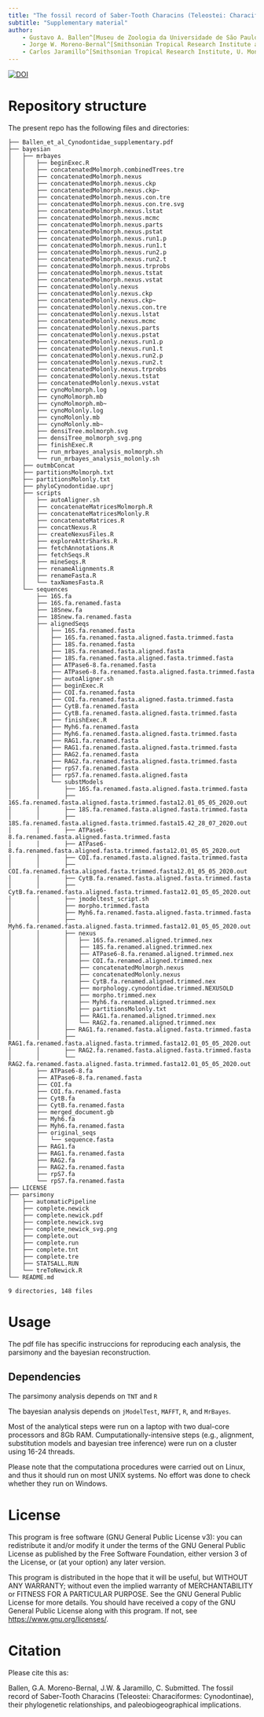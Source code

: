 ```yaml
---
title: "The fossil record of Saber-Tooth Characins (Teleostei: Characiformes: Cynodontinae), their phylogenetic relationships, and paleobiogeographical implications"
subtitle: "Supplementary material"
author: 
    - Gustavo A. Ballen^[Museu de Zoologia da Universidade de São Paulo, Smithsonian Tropical Research Institute, and Queen Mary University of London]
    - Jorge W. Moreno-Bernal^[Smithsonian Tropical Research Institute and Universidad del Norte] 
    - Carlos Jaramillo^[Smithsonian Tropical Research Institute, U. Montpellier, and University of Salamanca]
---
```


[![DOI](https://zenodo.org/badge/349142848.svg)](https://zenodo.org/badge/latestdoi/349142848)

# Repository structure 

The present repo has the following files and directories:

```
├── Ballen_et_al_Cynodontidae_supplementary.pdf
├── bayesian
│   ├── mrbayes
│   │   ├── beginExec.R
│   │   ├── concatenatedMolmorph.combinedTrees.tre
│   │   ├── concatenatedMolmorph.nexus
│   │   ├── concatenatedMolmorph.nexus.ckp
│   │   ├── concatenatedMolmorph.nexus.ckp~
│   │   ├── concatenatedMolmorph.nexus.con.tre
│   │   ├── concatenatedMolmorph.nexus.con.tre.svg
│   │   ├── concatenatedMolmorph.nexus.lstat
│   │   ├── concatenatedMolmorph.nexus.mcmc
│   │   ├── concatenatedMolmorph.nexus.parts
│   │   ├── concatenatedMolmorph.nexus.pstat
│   │   ├── concatenatedMolmorph.nexus.run1.p
│   │   ├── concatenatedMolmorph.nexus.run1.t
│   │   ├── concatenatedMolmorph.nexus.run2.p
│   │   ├── concatenatedMolmorph.nexus.run2.t
│   │   ├── concatenatedMolmorph.nexus.trprobs
│   │   ├── concatenatedMolmorph.nexus.tstat
│   │   ├── concatenatedMolmorph.nexus.vstat
│   │   ├── concatenatedMolonly.nexus
│   │   ├── concatenatedMolonly.nexus.ckp
│   │   ├── concatenatedMolonly.nexus.ckp~
│   │   ├── concatenatedMolonly.nexus.con.tre
│   │   ├── concatenatedMolonly.nexus.lstat
│   │   ├── concatenatedMolonly.nexus.mcmc
│   │   ├── concatenatedMolonly.nexus.parts
│   │   ├── concatenatedMolonly.nexus.pstat
│   │   ├── concatenatedMolonly.nexus.run1.p
│   │   ├── concatenatedMolonly.nexus.run1.t
│   │   ├── concatenatedMolonly.nexus.run2.p
│   │   ├── concatenatedMolonly.nexus.run2.t
│   │   ├── concatenatedMolonly.nexus.trprobs
│   │   ├── concatenatedMolonly.nexus.tstat
│   │   ├── concatenatedMolonly.nexus.vstat
│   │   ├── cynoMolmorph.log
│   │   ├── cynoMolmorph.mb
│   │   ├── cynoMolmorph.mb~
│   │   ├── cynoMolonly.log
│   │   ├── cynoMolonly.mb
│   │   ├── cynoMolonly.mb~
│   │   ├── densiTree.molmorph.svg
│   │   ├── densiTree_molmorph_svg.png
│   │   ├── finishExec.R
│   │   ├── run_mrbayes_analysis_molmorph.sh
│   │   └── run_mrbayes_analysis_molonly.sh
│   ├── outmbConcat
│   ├── partitionsMolmorph.txt
│   ├── partitionsMolonly.txt
│   ├── phyloCynodontidae.uprj
│   ├── scripts
│   │   ├── autoAligner.sh
│   │   ├── concatenateMatricesMolmorph.R
│   │   ├── concatenateMatricesMolonly.R
│   │   ├── concatenateMatrices.R
│   │   ├── concatNexus.R
│   │   ├── createNexusFiles.R
│   │   ├── exploreAttrSharks.R
│   │   ├── fetchAnnotations.R
│   │   ├── fetchSeqs.R
│   │   ├── mineSeqs.R
│   │   ├── renameAlignments.R
│   │   ├── renameFasta.R
│   │   └── taxNamesFasta.R
│   └── sequences
│       ├── 16S.fa
│       ├── 16S.fa.renamed.fasta
│       ├── 18Snew.fa
│       ├── 18Snew.fa.renamed.fasta
│       ├── alignedSeqs
│       │   ├── 16S.fa.renamed.fasta
│       │   ├── 16S.fa.renamed.fasta.aligned.fasta.trimmed.fasta
│       │   ├── 18S.fa.renamed.fasta
│       │   ├── 18S.fa.renamed.fasta.aligned.fasta
│       │   ├── 18S.fa.renamed.fasta.aligned.fasta.trimmed.fasta
│       │   ├── ATPase6-8.fa.renamed.fasta
│       │   ├── ATPase6-8.fa.renamed.fasta.aligned.fasta.trimmed.fasta
│       │   ├── autoAligner.sh
│       │   ├── beginExec.R
│       │   ├── COI.fa.renamed.fasta
│       │   ├── COI.fa.renamed.fasta.aligned.fasta.trimmed.fasta
│       │   ├── CytB.fa.renamed.fasta
│       │   ├── CytB.fa.renamed.fasta.aligned.fasta.trimmed.fasta
│       │   ├── finishExec.R
│       │   ├── Myh6.fa.renamed.fasta
│       │   ├── Myh6.fa.renamed.fasta.aligned.fasta.trimmed.fasta
│       │   ├── RAG1.fa.renamed.fasta
│       │   ├── RAG1.fa.renamed.fasta.aligned.fasta.trimmed.fasta
│       │   ├── RAG2.fa.renamed.fasta
│       │   ├── RAG2.fa.renamed.fasta.aligned.fasta.trimmed.fasta
│       │   ├── rpS7.fa.renamed.fasta
│       │   ├── rpS7.fa.renamed.fasta.aligned.fasta
│       │   └── substModels
│       │       ├── 16S.fa.renamed.fasta.aligned.fasta.trimmed.fasta
│       │       ├── 16S.fa.renamed.fasta.aligned.fasta.trimmed.fasta12.01_05_05_2020.out
│       │       ├── 18S.fa.renamed.fasta.aligned.fasta.trimmed.fasta
│       │       ├── 18S.fa.renamed.fasta.aligned.fasta.trimmed.fasta15.42_28_07_2020.out
│       │       ├── ATPase6-8.fa.renamed.fasta.aligned.fasta.trimmed.fasta
│       │       ├── ATPase6-8.fa.renamed.fasta.aligned.fasta.trimmed.fasta12.01_05_05_2020.out
│       │       ├── COI.fa.renamed.fasta.aligned.fasta.trimmed.fasta
│       │       ├── COI.fa.renamed.fasta.aligned.fasta.trimmed.fasta12.01_05_05_2020.out
│       │       ├── CytB.fa.renamed.fasta.aligned.fasta.trimmed.fasta
│       │       ├── CytB.fa.renamed.fasta.aligned.fasta.trimmed.fasta12.01_05_05_2020.out
│       │       ├── jmodeltest_script.sh
│       │       ├── morpho.trimmed.fasta
│       │       ├── Myh6.fa.renamed.fasta.aligned.fasta.trimmed.fasta
│       │       ├── Myh6.fa.renamed.fasta.aligned.fasta.trimmed.fasta12.01_05_05_2020.out
│       │       ├── nexus
│       │       │   ├── 16S.fa.renamed.aligned.trimmed.nex
│       │       │   ├── 18S.fa.renamed.aligned.trimmed.nex
│       │       │   ├── ATPase6-8.fa.renamed.aligned.trimmed.nex
│       │       │   ├── COI.fa.renamed.aligned.trimmed.nex
│       │       │   ├── concatenatedMolmorph.nexus
│       │       │   ├── concatenatedMolonly.nexus
│       │       │   ├── CytB.fa.renamed.aligned.trimmed.nex
│       │       │   ├── morphology.cynodontidae.trimmed.NEXUSOLD
│       │       │   ├── morpho.trimmed.nex
│       │       │   ├── Myh6.fa.renamed.aligned.trimmed.nex
│       │       │   ├── partitionsMolonly.txt
│       │       │   ├── RAG1.fa.renamed.aligned.trimmed.nex
│       │       │   └── RAG2.fa.renamed.aligned.trimmed.nex
│       │       ├── RAG1.fa.renamed.fasta.aligned.fasta.trimmed.fasta
│       │       ├── RAG1.fa.renamed.fasta.aligned.fasta.trimmed.fasta12.01_05_05_2020.out
│       │       ├── RAG2.fa.renamed.fasta.aligned.fasta.trimmed.fasta
│       │       └── RAG2.fa.renamed.fasta.aligned.fasta.trimmed.fasta12.01_05_05_2020.out
│       ├── ATPase6-8.fa
│       ├── ATPase6-8.fa.renamed.fasta
│       ├── COI.fa
│       ├── COI.fa.renamed.fasta
│       ├── CytB.fa
│       ├── CytB.fa.renamed.fasta
│       ├── merged_document.gb
│       ├── Myh6.fa
│       ├── Myh6.fa.renamed.fasta
│       ├── original_seqs
│       │   └── sequence.fasta
│       ├── RAG1.fa
│       ├── RAG1.fa.renamed.fasta
│       ├── RAG2.fa
│       ├── RAG2.fa.renamed.fasta
│       ├── rpS7.fa
│       └── rpS7.fa.renamed.fasta
├── LICENSE
├── parsimony
│   ├── automaticPipeline
│   ├── complete.newick
│   ├── complete.newick.pdf
│   ├── complete.newick.svg
│   ├── complete_newick_svg.png
│   ├── complete.out
│   ├── complete.run
│   ├── complete.tnt
│   ├── complete.tre
│   ├── STATSALL.RUN
│   └── treToNewick.R
└── README.md

9 directories, 148 files
```

# Usage

The pdf file has specific instruccions for reproducing each analysis, the parsimony and the bayesian reconstruction.

## Dependencies

The parsimony analysis depends on `TNT` and `R`

The bayesian analysis depends on `jModelTest`, `MAFFT`, `R`, and `MrBayes`.

Most of the analytical steps were run on a laptop with two dual-core processors and 8Gb RAM. Cumputationally-intensive steps (e.g., alignment, substitution models and bayesian tree inference) were run on a cluster using 16-24 threads.

Please note that the computationa procedures were carried out on Linux, and thus it should run on most UNIX systems. No effort was done to check whether they run on Windows.

# License

This program is free software (GNU General Public License v3): you can redistribute it and/or modify it under the terms of the GNU General Public License as published by the Free Software Foundation, either version 3 of the License, or (at your option) any later version.

This program is distributed in the hope that it will be useful, but WITHOUT ANY WARRANTY; without even the implied warranty of MERCHANTABILITY or FITNESS FOR A PARTICULAR PURPOSE.  See the GNU General Public License for more details. You should have received a copy of the GNU General Public License along with this program.  If not, see <https://www.gnu.org/licenses/>.

# Citation

Please cite this as:

Ballen, G.A. Moreno-Bernal, J.W. & Jaramillo, C. Submitted. The fossil record of Saber-Tooth Characins (Teleostei: Characiformes: Cynodontinae), their phylogenetic relationships, and paleobiogeographical implications.
